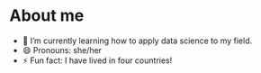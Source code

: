 # About me

- 🌱 I’m currently learning how to apply data science to my field.
- 😄 Pronouns: she/her
- ⚡ Fun fact: I have lived in four countries!

